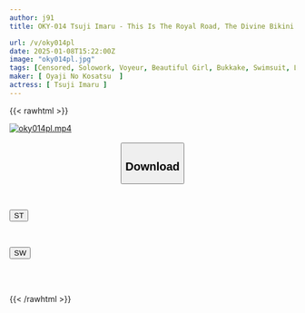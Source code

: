 ```yaml
---
author: j91
title: OKY-014 Tsuji Imaru - This Is The Royal Road, The Divine Bikini. From Showa Idols And Campaign Girls To Reiwa Era Gravure Idols, The Bikinis That Have Hidden The Private Parts Of Many Girls Are Licked In Super Close-ups Of Big Breasts, Beautiful Breasts, Shaved Pussies, Thick Hair, Unprotected Armpits And Exposed Hair. This AV Shows Slips And Exposed Parts Because The Girls Are Completely Clothed And Never Take Off Their Clothes.

url: /v/oky014pl
date: 2025-01-08T15:22:00Z
image: "oky014pl.jpg"
tags: [Censored, Solowork, Voyeur, Beautiful Girl, Bukkake, Swimsuit, Lotion, Close Up	]
maker: [ Oyaji No Kosatsu  ]
actress: [ Tsuji Imaru ]
---
```



{{< rawhtml >}}

<div class="video" data-videoid="zMGZqyYLoXHY0dv">
    <a href="javascript:;">
        <img src="/v/oky014pl/oky014pl.jpg" width="WIDTH" height="HEIGHT" alt="oky014pl.mp4" loading="lazy">
    </a>
</div>

<script type="text/javascript" src="https://j91.asia/asset/on-demand-st.js"></script>

<br>
  <link rel="stylesheet" href="https://j91.asia/asset/bs5.css">
  
  <center>
  <button class="btn btn-primary" type="button" data-bs-toggle="collapse" data-bs-target=".multi-collapse" aria-expanded="false" aria-controls="multiCollapseExample1 multiCollapseExample2"><h2>Download</h2></button></center>
</p>
<div class="row">
  <div class="col">
    <div class="collapse multi-collapse" id="multiCollapseExample1">
      <div class="card card-body">
	      	      <br>
<div class="buttons">  
<p><a href="/v/oky014pl/st.html" target="_blank"><button class="btn-hover color-3"><i class="fa fa-download"></i> ST</button></a></p></div>
    </div>
  </div>
</div>
  <div class="col">
    <div class="collapse multi-collapse" id="multiCollapseExample2">
      <div class="card card-body">
	      <br>
<div class="buttons">
<p><a href="/v/oky014pl/sw.html" target="_blank"><button class="btn-hover color-2"><i class="fa fa-download"></i> SW</button></a></p></div>
<br><br>
      </div>
    </div>
  </div>
</div>

{{< /rawhtml >}}